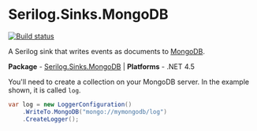 # Serilog.Sinks.MongoDB

[![Build status](https://ci.appveyor.com/api/projects/status/50a20wxfl1klrsra/branch/master?svg=true)](https://ci.appveyor.com/project/serilog/serilog-sinks-mongodb/branch/master)

A Serilog sink that writes events as documents to [MongoDB](http://mongodb.org).

**Package** - [Serilog.Sinks.MongoDB](http://nuget.org/packages/serilog.sinks.mongodb)
| **Platforms** - .NET 4.5

You'll need to create a collection on your MongoDB server. In the example shown, it is called `log`.

```csharp
var log = new LoggerConfiguration()
    .WriteTo.MongoDB("mongo://mymongodb/log")
    .CreateLogger();
```
